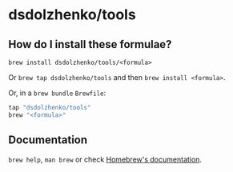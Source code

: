 # dsdolzhenko/tools

## How do I install these formulae?

`brew install dsdolzhenko/tools/<formula>`

Or `brew tap dsdolzhenko/tools` and then `brew install <formula>`.

Or, in a `brew bundle` `Brewfile`:

```ruby
tap "dsdolzhenko/tools"
brew "<formula>"
```

## Documentation

`brew help`, `man brew` or check [Homebrew's documentation](https://docs.brew.sh).
